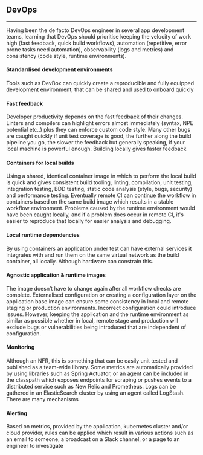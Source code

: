 ## DevOps
---
Having been the de facto DevOps engineer in several app development teams,  learning that DevOps should prioritise keeping the velocity of work high (fast feedback, quick build workflows), automation (repetitive, error prone tasks need automation), observability (logs and metrics)  and consistency (code style, runtime environments). 

#### Standardised development environments
Tools such as DevBox can quickly create a reproducible and fully equipped development environment, that can be shared and used to onboard quickly  
    
#### Fast feedback
Developer productivity depends on the fast feedback of their changes. Linters and compilers can highlight errors almost immediately (syntax, NPE potential etc..) plus they can enforce custom code style. Many other bugs are caught quickly if unit test coverage is good, the further along the build pipeline you go, the slower the feedback but generally speaking, if your local machine is powerful enough.  Building locally gives faster feedback  
    
#### Containers for local builds
Using a shared, identical container image in which to perform the local build is quick and gives consistent build tooling, linting, compilation, unit testing, integration testing, BDD testing, static code analysis (style, bugs, security) and performance testing.  Eventually remote CI can continue the workflow in containers based on the same build image which results in a stable workflow environment. Problems caused by the runtime environment would have been caught locally, and if a problem does occur in remote CI, it's easier to reproduce that locally for easier analysis and debugging.  
    
#### Local runtime dependencies
By using containers an application under test can have external services it integrates with and run them on the same virtual network as the build container, all locally. Although hardware can constrain this.  
    
#### Agnostic application & runtime images
The image doesn’t have to change again after all workflow checks are complete. Externalised configuration or creating a configuration layer on the application base image can ensure some consistency in local and remote staging or production environments. Incorrect configuration could introduce issues. However, keeping the application and the runtime environment as similar as possible whether in local, remote stage and production will exclude bugs or vulnerabilities being introduced that are independent of configuration.  
    
#### Monitoring
Although an NFR, this is something that can be easily unit tested and published as a team-wide library.  Some metrics are automatically provided by using libraries such as Spring Actuator, or an agent can be included in the classpath which exposes endpoints for scraping or pushes events to a distributed service such as New Relic and  Prometheus.  Logs can be gathered in an ElasticSearch cluster by using an agent called LogStash.  There are many mechanisms  
    
#### Alerting
Based on metrics, provided by the application, kubernetes cluster and/or cloud provider, rules can be applied which result in various actions such as an email to someone, a broadcast on a Slack channel, or a page to an engineer to investigate

